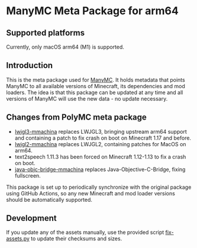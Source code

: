 # ManyMC Meta Package for arm64

## Supported platforms

Currently, only macOS arm64 (M1) is supported.

## Introduction

This is the meta package used for [ManyMC](https://github.com/MinecraftMachina/ManyMC). It holds metadata that points ManyMC to all available versions of Minecraft, its dependencies and mod loaders. The idea is that this package can be updated at any time and all versions of ManyMC will use the new data - no update necessary.

## Changes from PolyMC meta package

- [lwjgl3-mmachina](https://github.com/MinecraftMachina/lwjgl3) replaces LWJGL3, bringing upstream arm64 support and containing a patch to fix crash on boot on Minecraft 1.17 and before.
- [lwjgl2-mmachina](https://github.com/MinecraftMachina/lwjgl) replaces LWJGL2, containing patches for MacOS on arm64.
- text2speech 1.11.3 has been forced on Minecraft 1.12-1.13 to fix a crash on boot.
- [java-objc-bridge-mmachina](https://github.com/MinecraftMachina/Java-Objective-C-Bridge) replaces Java-Objective-C-Bridge, fixing fullscreen.

This package is set up to periodically synchronize with the original package using GitHub Actions, so any new Minecraft and mod loader versions should be automatically supported.

## Development

If you update any of the assets manually, use the provided script [fix-assets.py](fix-assets.py) to update their checksums and sizes.
